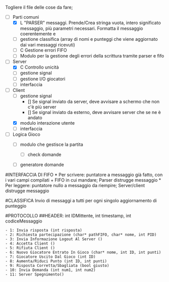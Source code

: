 Togliere il file delle cose da fare;

- [ ] Parti comuni
    - [x] L "PARSER" messaggi. Prende/Crea stringa vuota, intero significato messaggio, più parametri necessari. Formatta il messaggio coerentemente e
    - [ ] gestione classifica (array di nomi e punteggi che viene aggiornato dai vari messaggi ricevuti)
    - [ ] C Gestione errori FIFO
    - [ ] Modulo per la gestione degli errori della scrittura tramite parser e fifo
- [ ] Server
    - [x] C Controllo unicità
    - [ ] gestione signal
    - [ ] gestione I/O giocatori
    - [ ] interfaccia

- [ ] Client
    - [ ] gestione signal
        - [] Se signal inviato da server, deve avvisare a schermo che non c'è più server
        - [] Se signal inviato da esterno, deve avvisare server che se ne è andato
    - [x] modulo interazione utente
    - [ ] interfaccia

- [ ] Logica Gioco
    - [ ] modulo che gestisce la partita
        - [ ] check domande
    - [ ] generatore domande


#INTERFACCIA DI FIFO
    * Per scrivere: puntatore a messaggio già fatto, con i vari campi compilati + FIFO in cui mandare;
        Parser distrugge messaggio
    * Per leggere: puntatore nullo a messaggio da riempire;
        Server/client distrugge messaggio

#CLASSIFICA
    Invio di messaggi a tutti per ogni singolo aggiornamento di punteggio

#PROTOCOLLO
    ##HEADER: int IDMittente, int timestamp, int codiceMessaggio

    - 1: Invia risposta (int risposta)
    - 2: Richiesta partecipazione (char* pathFIFO, char* nome, int PID)
    - 3: Invia Informazione Logout Al Server ()
    - 4: Accetta Client ()
    - 5: Rifiuta Client ()
    - 6: Nuovo Giocatore Entrato In Gioco (char* nome, int ID, int punti)
    - 7: Giocatore Uscito Dal Gioco (int ID)
    - 8: Aumenta/Riduci Punto (int ID, int punti)
    - 9: Risposta Corretta/Sbagliata (bool giusto)
    - 10: Invia Domanda (int num1, int num2)
    - 11: Server Spegnimento()

